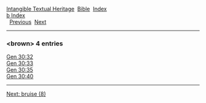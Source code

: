 [Intangible Textual Heritage](../../index)  [Bible](../index) 
[Index](index)   
[b Index](_b_)  
  [Previous](c01730)  [Next](c01732) 

------------------------------------------------------------------------

### &lt;brown&gt; 4 entries

[Gen 30:32](../kjv/gen030.htm#032)  
[Gen 30:33](../kjv/gen030.htm#033)  
[Gen 30:35](../kjv/gen030.htm#035)  
[Gen 30:40](../kjv/gen030.htm#040)  

------------------------------------------------------------------------

[Next: bruise (8)](c01732)
